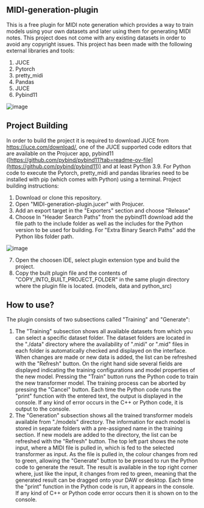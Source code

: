 ## MIDI-generation-plugin
This is a free plugin for MIDI note generation which provides a way to train models using your own datasets and later using them for generating MIDI notes. This project does not come with any existing datasets in order to avoid any copyright issues.
This project has been made with the following external libraries and tools:
1. JUCE
2. Pytorch
3. pretty_midi
4. Pandas
5. JUCE
6. Pybind11 

![image](https://github.com/robertsHP/MIDI-generation-plugin/assets/63208048/3b956f27-2416-435e-9408-ea59b53050a5)

## Project Building
In order to build the project it is required to download JUCE from https://juce.com/download/, one of the JUCE supported code editors that are available on the Projucer app, 
pybind11 ([https://github.com/pybind/pybind11?tab=readme-ov-file](https://github.com/pybind/pybind11)) and at least Python 3.9. For Python code to execute the Pytorch, 
pretty_midi and pandas libraries need to be installed with pip (which comes with Python) using a terminal.
Project building instructions:
1. Download or clone this repository.
2. Open "MIDI-generation-plugin.jucer" with Projucer.
3. Add an export target in the "Exporters" section and choose "Release"
4. Choose In "Header Search Paths" from the pybind11 download add the file path to the include folder as well as the includes for the Python version to be used for building. For "Extra Binary Search Paths" add the Python libs folder path.

![image](https://github.com/robertsHP/MIDI-generation-plugin/assets/63208048/941e2ae4-7ceb-4a5e-a022-8989d74f736d)

7. Open the choosen IDE, select plugin extension type and build the project.
8. Copy the built plugin file and the contents of "COPY_INTO_BUILT_PROJECT_FOLDER" in the same plugin directory where the plugin file is located. (models, data and python_src)

## How to use?

The plugin consists of two subsections called "Training" and "Generate":
1. The "Training" subsection shows all available datasets from which you can select a specific dataset folder. The dataset folders are located in the "./data" directory where the availability of ".midi" or ".mid" files in each folder is automatically checked and displayed on the interface. When changes are made or new data is added, the list can be refreshed with the "Refresh" button. On the right hand side several fields are displayed indicating the training configurations and model properties of the new model. Pressing the "Train" button runs the Python code to train the new transformer model. The training process can be aborted by pressing the "Cancel" button. Each time the Python code runs the "print" function with the entered text, the output is displayed in the console. If any kind of error occurs in the C++ or Python code, it is output to the console.
2. The "Generation" subsection shows all the trained transformer models available from "./models" directory. The information for each model is stored in separate folders with a pre-assigned name in the training section. If new models are added to the directory, the list can be refreshed with the "Refresh" button. The top left part shows the note input, where a MIDI file is pulled in, which is fed to the selected transformer as input. As the file is pulled in, the colour changes from red to green, allowing the "Generate" button to be pressed to run the Python code to generate the result. The result is available in the top right corner where, just like the input, it changes from red to green, meaning that the generated result can be dragged onto your DAW or desktop. Each time the "print" function in the Python code is run, it appears in the console. If any kind of C++ or Python code error occurs then it is shown on to the console.